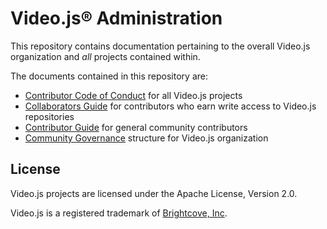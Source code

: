 # Video.js® Administration

This repository contains documentation pertaining to the overall Video.js organization and _all_ projects contained within.

The documents contained in this repository are:

* [Contributor Code of Conduct](./CODE_OF_CONDUCT.md) for all Video.js projects
* [Collaborators Guide](./COLLABORATOR_GUIDE.md) for contributors who earn write access to Video.js repositories
* [Contributor Guide](./CONTRIBUTING.md) for general community contributors
* [Community Governance](./GOVERNANCE.md) structure for Video.js organization

## License

Video.js projects are licensed under the Apache License, Version 2.0.

Video.js is a registered trademark of [Brightcove, Inc][bc].

<!-- START doctoc -->
<!-- END doctoc -->

[bc]: https://www.brightcove.com/
